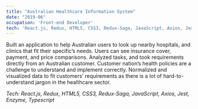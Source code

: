 ```yaml
---
title: "Australian Healthcare Information System"
date: "2019-06"
occupation: 'Front-end Developer'
tech: 'React.js, Redux, HTML5, CSS3, Redux-Saga, JavaScript, Axios, Jest, Enzyme, Typescript'
---
```


Built an application to help Australian users to look up nearby hospitals, and clinics that fit their specific’s needs. Users can see insurance cover, payment, and price comparisons. Analyzed tasks, and took requirements directly from an Australian customer. Customer nation’s health policies are a challenge to understand and implement correctly. Normalized and visualized data to fit customers’ requirements as there is a lot of hard-to-understand jargon in the healthcare sector.

_Tech: React.js, Redux, HTML5, CSS3, Redux-Saga, JavaScript, Axios, Jest, Enzyme, Typescript_
